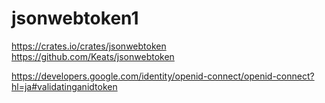 # jsonwebtoken1

<https://crates.io/crates/jsonwebtoken>
<https://github.com/Keats/jsonwebtoken>


<https://developers.google.com/identity/openid-connect/openid-connect?hl=ja#validatinganidtoken>
